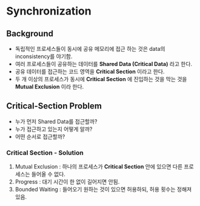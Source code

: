 # Synchronization

## Background  
- 독립적인 프로세스들이 동시에 공유 메모리에 접근 하는 것은 data의 inconsistency를 야기함.  
- 여러 프로세스들이 공유하는 데이터를 **Shared Data (Critical Data)** 라고 한다.  
- 공유 데이터를 접근하는 코드 영역을 **Critical Section** 이라고 한다.  
- 두 개 이상의 프로세스가 동시에 **Critical Section** 에 진입하는 것을 막는 것을 **Mutual Exclusion** 이라 한다.  

## Critical-Section Problem  
- 누가 먼저 Shared Data를 접근할까?  
- 누가 접근하고 있는지 어떻게 알까?  
- 어떤 순서로 접근할까?  

### Critical Section - Solution  
1. Mutual Exclusion : 하나의 프로세스가 **Critical Section** 안에 있으면 다른 프로세스는 들어올 수 없다.  
2. Progress : 대기 시간이 한 없이 길어지면 안됨.  
3. Bounded Waiting : 들어오기 원하는 것이 있으면 허용하되, 허용 횟수는 정해져 있음.  

